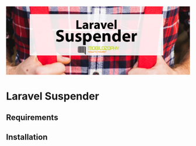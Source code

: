 ![Laravel Suspender](laravel-suspender-logo.png)

# Laravel Suspender

## Requirements

## Installation


